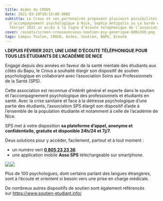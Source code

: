```yaml
---
title: Aides du CROUS
date: 2021-03-10T10:15:00.000Z
subtitle: Le Crous et ses partenaires proposent plusieurs possibilités
  d’accompagnement psychologique à Nice, Sophia Antipolis ou La Garde et depuis
  février 2021 un accès à la ligne d’écoute téléphonique de l’association SPS.
cover: /assets/screen-crousavecvous-soutien-psy-generique-600x338.png
tags: Campus Toulon, CROUS, Aides, Soutien, BAPU, Ecoute
---
```

**📞 DEPUIS FÉVRIER 2021, UNE LIGNE D’ÉCOUTE TÉLÉPHONIQUE POUR TOUS LES ÉTUDIANTS DE L’ACADÉMIE DE NICE**

Engagé depuis des années en faveur de la santé mentale des étudiants aux côtés du Bapu, le Crous a souhaité élargir son dispositif de soutien psychologique en collaborant avec l’association Soins aux Professionnels de la Santé (SPS).

Cette association est reconnue d’intérêt général et experte dans le soutien et l’accompagnement psychologique des professionnels et étudiants en santé. Avec la crise sanitaire et face à la détresse psychologique d’une partie des étudiants, l’association SPS élargit son dispositif d’aide à l’ensemble de la population étudiante et notamment à celle de l’académie de Nice.

SPS met à votre disposition **sa plateforme d’appel, anonyme et confidentielle, gratuite et disponible 24h/24 et 7j/7.**

Deux solutions pour y accéder, facilement, partout et à tout moment :

* un numéro vert [**0 805 23 23 36**‍](tel:0805232336%E2%80%8D)
* une application mobile **Asso SPS** téléchargeable sur smartphone.

[![](https://www.crous-nice.fr/wp-content/uploads/sites/22/2015/09/5fd8fc0570ea618cd8b6a1aa-Google-play.png)](https://play.google.com/store/apps/details?id=com.pros_consulte.sps&hl=fr)[![](https://www.crous-nice.fr/wp-content/uploads/sites/22/2015/09/5fd8fc0570ea61632cb6a1a8-app-store.png)](https://apps.apple.com/fr/app/plateforme-sps/id1404787651)

Plus de 100 psychologues, dont certains parlant des langues étrangères, sont à l’écoute et orientent si besoin vers une prise en charge médicale.

De nombreux autres dispositifs de soutien sont également référencés sur <https://www.soutien-etudiant.info/>